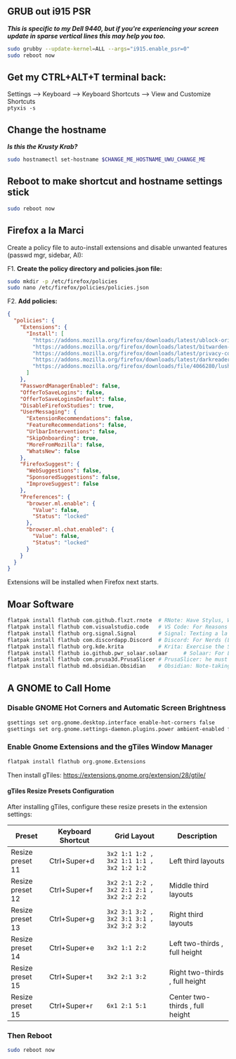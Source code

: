 ## GRUB out i915 PSR
  _**This is specific to my Dell 9440, but if you're experiencing your screen update in sparse vertical lines this may help you too.**_ 
   ```bash
   sudo grubby --update-kernel=ALL --args="i915.enable_psr=0"
   sudo reboot now
   ```

## Get my CTRL+ALT+T terminal back:
   Settings --> Keyboard --> Keyboard Shortcuts --> View and Customize Shortcuts \
   `ptyxis -s`

## Change the hostname
   _**Is this the Krusty Krab?**_
   ```bash
   sudo hostnamectl set-hostname $CHANGE_ME_HOSTNAME_UWU_CHANGE_ME
   ```

## Reboot to make shortcut and hostname settings stick
  ```bash
  sudo reboot now
  ```

## Firefox a la Marci

Create a policy file to auto-install extensions and disable unwanted features (passwd mgr, sidebar, AI):

F1. **Create the policy directory and policies.json file:**
   ```bash
   sudo mkdir -p /etc/firefox/policies
   sudo nano /etc/firefox/policies/policies.json
   ```

F2. **Add policies:**
  ```json
  {
    "policies": {
      "Extensions": {
        "Install": [
          "https://addons.mozilla.org/firefox/downloads/latest/ublock-origin/latest.xpi",
          "https://addons.mozilla.org/firefox/downloads/latest/bitwarden-password-manager/latest.xpi",
          "https://addons.mozilla.org/firefox/downloads/latest/privacy-com/latest.xpi",
          "https://addons.mozilla.org/firefox/downloads/latest/darkreader/latest.xpi",
          "https://addons.mozilla.org/firefox/downloads/file/4066280/lush_bold-2.1.xpi"
        ]
      },
      "PasswordManagerEnabled": false,
      "OfferToSaveLogins": false,
      "OfferToSaveLoginsDefault": false,
      "DisableFirefoxStudies": true,
      "UserMessaging": {
        "ExtensionRecommendations": false,
        "FeatureRecommendations": false,
        "UrlbarInterventions": false,
        "SkipOnboarding": true,
        "MoreFromMozilla": false,
        "WhatsNew": false
      },
      "FirefoxSuggest": {
        "WebSuggestions": false,
        "SponsoredSuggestions": false,
        "ImproveSuggest": false
      },
      "Preferences": {
        "browser.ml.enable": {
          "Value": false,
          "Status": "locked"
        },
        "browser.ml.chat.enabled": {
          "Value": false,
          "Status": "locked"
        }
      }
    }
  }
  ```

Extensions will be installed when Firefox next starts.

## Moar Software

  ```bash
  flatpak install flathub com.github.flxzt.rnote  # RNote: Have Stylus, Will Draw
  flatpak install flathub com.visualstudio.code   # VS Code: For Reasons
  flatpak install flathub org.signal.Signal       # Signal: Texting a la Hegseth
  flatpak install flathub com.discordapp.Discord  # Discord: For Nerds (Like Me)
  flatpak install flathub org.kde.krita           # Krita: Exercise the Stylus
  flatpak install flathub io.github.pwr_solaar.solaar     # Solaar: For Logitech Unifying & Bolt
  flatpak install flathub com.prusa3d.PrusaSlicer # PrusaSlicer: he must slice
  flatpak install flathub md.obsidian.Obsidian    # Obsidian: Note-taking

  ```
## A GNOME to Call Home
### Disable GNOME Hot Corners and Automatic Screen Brightness
  ```bash
  gsettings set org.gnome.desktop.interface enable-hot-corners false
  gsettings set org.gnome.settings-daemon.plugins.power ambient-enabled false
  ```
### Enable Gnome Extensions and the gTiles Window Manager
  ```bash
  flatpak install flathub org.gnome.Extensions
  ```
  Then install gTiles: https://extensions.gnome.org/extension/28/gtile/

  #### gTiles Resize Presets Configuration
  After installing gTiles, configure these resize presets in the extension settings:

  | Preset | Keyboard Shortcut | Grid Layout | Description |
  |--------|------------------|-------------|-------------|
  | Resize preset 11 | Ctrl+Super+d | `3x2 1:1 1:2 , 3x2 1:1 1:1 , 3x2 1:2 1:2` | Left third layouts |
  | Resize preset 12 | Ctrl+Super+f | `3x2 2:1 2:2 , 3x2 2:1 2:1 , 3x2 2:2 2:2` | Middle third layouts |
  | Resize preset 13 | Ctrl+Super+g | `3x2 3:1 3:2 , 3x2 3:1 3:1 , 3x2 3:2 3:2` | Right third layouts |
  | Resize preset 14 | Ctrl+Super+e | `3x2 1:1 2:2` | Left two-thirds , full height |
  | Resize preset 15 | Ctrl+Super+t | `3x2 2:1 3:2` | Right two-thirds , full height |
  | Resize preset 15 | Ctrl+Super+r | `6x1 2:1 5:1` | Center two-thirds , full height |

### Then Reboot
  ```bash
  sudo reboot now
  ```
